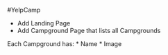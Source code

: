 
#YelpCamp

* Add Landing Page
* Add Campground Page that lists all Campgrounds

Each Campground has:
    * Name
    * Image
